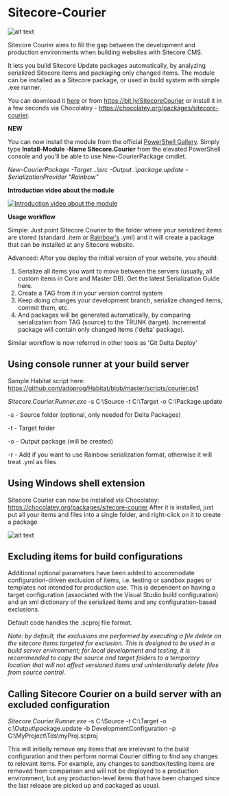 Sitecore-Courier
================

![alt text](http://s15.postimage.org/ccekm5nif/user4919_pic11858_1270227074.jpg?noCache=1349180768)

Sitecore Courier aims to fill the gap between the development and production environments when building websites with Sitecore CMS. 

It lets you build Sitecore Update packages automatically, by analyzing serialized Sitecore items and packaging only changed items.
The module can be installed as a Sitecore package, or used in build system with simple .exe runner.

You can download it [here](https://github.com/adoprog/Sitecore-Courier/releases) or from https://bit.ly/SitecoreCourier or install it in a few seconds via Chocolatey - https://chocolatey.org/packages/sitecore-courier.

**NEW**

You can now install the module from the official [PowerShell Gallery](https://www.powershellgallery.com/packages/Sitecore.Courier/1.0). Simply type **Install-Module -Name Sitecore.Courier** from the elevated PowerShell console and you'll be able to use New-CourierPackage cmdlet.

*New-CourierPackage -Target ..\src -Output .\package.update -SerializationProvider "Rainbow"*

**Introduction video about the module**

[![Introduction video about the module](https://img.youtube.com/vi/-_uA6FDojKY/0.jpg)](https://www.youtube.com/watch?v=-_uA6FDojKY)

**Usage workflow**

Simple: Just point Sitecore Courier to the folder where your serialized items are stored (standard .item or [Rainbow's](https://github.com/kamsar/Rainbow) .yml) and it will create a package that can be installed at any Sitecore website.

Advanced: After you deploy the initial version of your website, you should:

1. Serialize all items you want to move between the servers (usually, all custom items in Core and Master DB). Get the latest Serialization Guide here.
2. Create a TAG from it in your version control system
3. Keep doing changes your development branch, serialize changed items, commit them, etc.
4. And packages will be generated automatically, by comparing serialization from TAG (source) to the TRUNK (target). Incremental package will contain only changed items ('delta' package).

Similar workflow is now referred in other tools as 'Git Delta Deploy'

## Using console runner at your build server

Sample Habitat script here: https://github.com/adoprog/Habitat/blob/master/scripts/courier.ps1

*Sitecore.Courier.Runner.exe* -s C:\Source -t C:\Target -o C:\Package.update

-s - Source folder (optional, only needed for Delta Packages)

-t - Target folder

-o - Output package (will be created)

-r - Add if you want to use Rainbow serialization format, otherwise it will treat .yml as files

## Using Windows shell extension

Sitecore Courier can now be installed via Chocolatey: https://chocolatey.org/packages/sitecore-courier
After it is installed, just put all your items and files into a single folder, and right-click on it to create a package

![alt text](http://3.bp.blogspot.com/-voh_5SsBcyk/VKEV_I0OpyI/AAAAAAAACb0/K1ptEj0iNQk/s1600/courier.png)

## Excluding items for build configurations
Additional optional parameters have been added to accommodate configuration-driven exclusion of items, i.e. testing or sandbox pages or templates not intended for production use. This is dependent on having a target configuration (associated with the Visual Studio build configuration) and an xml dictionary of the serialized items and any configuration-based exclusions. 

Default code handles the .scproj file format.

*Note: by default, the exclusions are performed by executing a file delete on the sitecore items targeted for exclusion. This is designed to be used in a build server environment; for local development and testing, it is recommended to copy the source and target folders to a temporary location that will not affect versioned items and unintentionally delete files from source control.*

## Calling Sitecore Courier on a build server with an excluded configuration
*Sitecore.Courier.Runner.exe* -s C:\Source -t C:\Target -o c:\Output\package.update -b DevelopmentConfiguration -p C:\MyProject\Tds\myProj.scproj

This will initially remove any items that are irrelevant to the build configuration and then perform normal Courier diffing to find any changes to relevant items. For example, any changes to sandbox/testing items are removed from comparison and will not be deployed to a production environment, but any production-level items that have been changed since the last release are picked up and packaged as usual.

